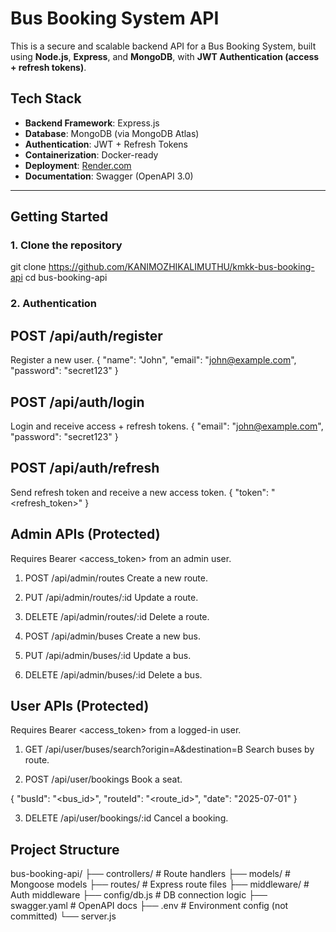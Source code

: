#  Bus Booking System API

This is a secure and scalable backend API for a Bus Booking System, built using **Node.js**, **Express**, and **MongoDB**, with **JWT Authentication (access + refresh tokens)**.

##  Tech Stack

- **Backend Framework**: Express.js
- **Database**: MongoDB (via MongoDB Atlas)
- **Authentication**: JWT + Refresh Tokens
- **Containerization**: Docker-ready
- **Deployment**: [Render.com](https://render.com)
- **Documentation**: Swagger (OpenAPI 3.0)

---

##  Getting Started

### 1. Clone the repository

git clone https://github.com/KANIMOZHIKALIMUTHU/kmkk-bus-booking-api
cd bus-booking-api

### 2. Authentication

## POST /api/auth/register
Register a new user.
{
  "name": "John",
  "email": "john@example.com",
  "password": "secret123"
}

## POST /api/auth/login
Login and receive access + refresh tokens.
{
  "email": "john@example.com",
  "password": "secret123"
}

## POST /api/auth/refresh
Send refresh token and receive a new access token.
{
  "token": "<refresh_token>"
}

## Admin APIs (Protected)
Requires Bearer <access_token> from an admin user.

1. POST /api/admin/routes
Create a new route.

2. PUT /api/admin/routes/:id
Update a route.

3. DELETE /api/admin/routes/:id
Delete a route.

4. POST /api/admin/buses
Create a new bus.

5. PUT /api/admin/buses/:id
Update a bus.

6. DELETE /api/admin/buses/:id
Delete a bus.

## User APIs (Protected)
Requires Bearer <access_token> from a logged-in user.

1. GET /api/user/buses/search?origin=A&destination=B
Search buses by route.

2. POST /api/user/bookings
Book a seat.

{
  "busId": "<bus_id>",
  "routeId": "<route_id>",
  "date": "2025-07-01"
}

3. DELETE /api/user/bookings/:id
Cancel a booking.

## Project Structure

bus-booking-api/
├── controllers/        # Route handlers
├── models/             # Mongoose models
├── routes/             # Express route files
├── middleware/         # Auth middleware
├── config/db.js        # DB connection logic
├── swagger.yaml        # OpenAPI docs
├── .env                # Environment config (not committed)
└── server.js
